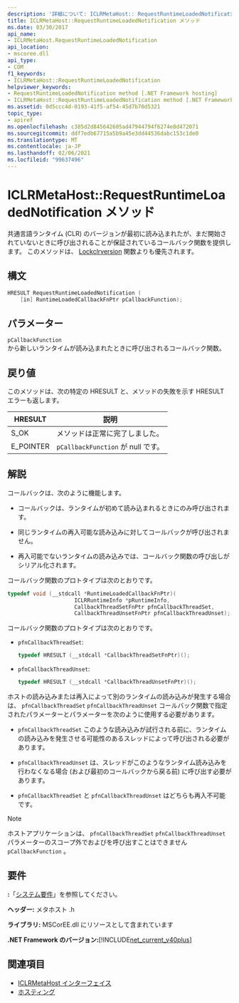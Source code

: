 ```yaml
---
description: '詳細について: ICLRMetaHost:: RequestRuntimeLoadedNotification メソッド'
title: ICLRMetaHost::RequestRuntimeLoadedNotification メソッド
ms.date: 03/30/2017
api_name:
- ICLRMetaHost.RequestRuntimeLoadedNotification
api_location:
- mscoree.dll
api_type:
- COM
f1_keywords:
- ICLRMetaHost::RequestRuntimeLoadedNotification
helpviewer_keywords:
- RequestRuntimeLoadedNotification method [.NET Framework hosting]
- ICLRMetaHost::RequestRuntimeLoadedNotification method [.NET Framework hosting]
ms.assetid: 0d5ccc4d-0193-41f5-af54-45d7b70d5321
topic_type:
- apiref
ms.openlocfilehash: c385d2d845642605ad47944794f6274e8d472071
ms.sourcegitcommit: ddf7edb67715a5b9a45e3dd44536dabc153c1de0
ms.translationtype: MT
ms.contentlocale: ja-JP
ms.lasthandoff: 02/06/2021
ms.locfileid: "99637496"
---
```

# <a name="iclrmetahostrequestruntimeloadednotification-method"></a>ICLRMetaHost::RequestRuntimeLoadedNotification メソッド

共通言語ランタイム (CLR) のバージョンが最初に読み込まれたが、まだ開始されていないときに呼び出されることが保証されているコールバック関数を提供します。 このメソッドは、 [Lockclrversion](lockclrversion-function.md) 関数よりも優先されます。  
  
## <a name="syntax"></a>構文  
  
```cpp  
HRESULT RequestRuntimeLoadedNotification (  
    [in] RuntimeLoadedCallbackFnPtr pCallbackFunction);  
```  
  
## <a name="parameters"></a>パラメーター  

 `pCallbackFunction`  
 から新しいランタイムが読み込まれたときに呼び出されるコールバック関数。  
  
## <a name="return-value"></a>戻り値  

 このメソッドは、次の特定の HRESULT と、メソッドの失敗を示す HRESULT エラーも返します。  
  
|HRESULT|説明|  
|-------------|-----------------|  
|S_OK|メソッドは正常に完了しました。|  
|E_POINTER|`pCallbackFunction` が null です。|  
  
## <a name="remarks"></a>解説  

 コールバックは、次のように機能します。  
  
- コールバックは、ランタイムが初めて読み込まれるときにのみ呼び出されます。  
  
- 同じランタイムの再入可能な読み込みに対してコールバックが呼び出されません。  
  
- 再入可能でないランタイムの読み込みでは、コールバック関数の呼び出しがシリアル化されます。  
  
 コールバック関数のプロトタイプは次のとおりです。  
  
```cpp  
typedef void (__stdcall *RuntimeLoadedCallbackFnPtr)(  
                     ICLRRuntimeInfo *pRuntimeInfo,  
                     CallbackThreadSetFnPtr pfnCallbackThreadSet,  
                     CallbackThreadUnsetFnPtr pfnCallbackThreadUnset);  
```  
  
 コールバック関数のプロトタイプは次のとおりです。  
  
- `pfnCallbackThreadSet`:  
  
    ```cpp  
    typedef HRESULT (__stdcall *CallbackThreadSetFnPtr)();  
    ```  
  
- `pfnCallbackThreadUnset`:  
  
    ```cpp  
    typedef HRESULT (__stdcall *CallbackThreadUnsetFnPtr)();  
    ```  
  
 ホストの読み込みまたは再入によって別のランタイムの読み込みが発生する場合は、 `pfnCallbackThreadSet` `pfnCallbackThreadUnset` コールバック関数で指定されたパラメーターとパラメーターを次のように使用する必要があります。  
  
- `pfnCallbackThreadSet` このような読み込みが試行される前に、ランタイムの読み込みを発生させる可能性のあるスレッドによって呼び出される必要があります。  
  
- `pfnCallbackThreadUnset` は、スレッドがこのようなランタイム読み込みを行わなくなる場合 (および最初のコールバックから戻る前) に呼び出す必要があります。  
  
- `pfnCallbackThreadSet` と `pfnCallbackThreadUnset` はどちらも再入不可能です。  
  
> [!NOTE]
> ホストアプリケーションは、 `pfnCallbackThreadSet` `pfnCallbackThreadUnset` パラメーターのスコープ外でおよびを呼び出すことはできません `pCallbackFunction` 。  
  
## <a name="requirements"></a>要件  

 **:**「[システム要件](../../get-started/system-requirements.md)」を参照してください。  
  
 **ヘッダー:** メタホスト .h  
  
 **ライブラリ:** MSCorEE.dll にリソースとして含まれています  
  
 **.NET Framework のバージョン:**[!INCLUDE[net_current_v40plus](../../../../includes/net-current-v40plus-md.md)]  
  
## <a name="see-also"></a>関連項目

- [ICLRMetaHost インターフェイス](iclrmetahost-interface.md)
- [ホスティング](index.md)
